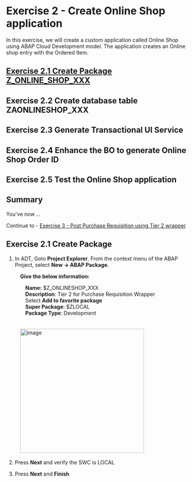 # Exercise 2 - Create Online Shop application

In this exercise, we will create a custom application called Online Shop using ABAP Cloud Development model. The application creates an Online shop entry with the Ordered Item.

## [Exercise 2.1 Create Package Z_ONLINE_SHOP_XXX](#exercise-21-create-package) 

## Exercise 2.2 Create database table ZAONLINESHOP_XXX

## Exercise 2.3 Generate Transactional UI Service

## Exercise 2.4 Enhance the BO to generate Online Shop Order ID

## Exercise 2.5 Test the Online Shop application

## Summary

You've now ...

Continue to - [Exercise 3 - Post Purchase Requisition using Tier 2 wrapper ](../ex3/README.md)

## Exercise 2.1 Create Package
1. In ADT, Goto **Project Explorer**. From the context menu of the ABAP Project, select **New -> ABAP Package**.

   &emsp;**Give the below information:**
   
   &emsp;&emsp;**Name:** $Z_ONLINESHOP_XXX  
   &emsp;&emsp;**Description**: Tier 2 for Purchase Requisition Wrapper  
   &emsp;&emsp;Select **Add to favorite package**  
   &emsp;&emsp;**Super Package**: $ZLOCAL   
   &emsp;&emsp;**Package Type**: Development
   <br>
   <br>    
   &emsp;<img width="335" alt="image" src="https://github.com/SAP-samples/teched2023-DT168/assets/106324991/c38329c4-2f7a-4d02-96a1-1bf5f13754ba">
   <br>
1. Press **Next** and verify the SWC is LOCAL
2. Press **Next** and **Finish**
